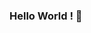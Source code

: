 ### Hello World ! 👋

<!--
**maximelarrieu/maximelarrieu** is a ✨ _special_ ✨ repository because its `README.md` (this file) appears on your GitHub profile.

[Accèdez à mon site web](https://maximelarrieu.io)

Here are some ideas to get you started:

- 🔭 I’m currently working on ...
- 🌱 I’m currently learning ...
- 👯 I’m looking to collaborate on ...
- 🤔 I’m looking for help with ...
- 💬 Ask me about ...
- 📫 How to reach me: ...
- 😄 Pronouns: ...
- ⚡ Fun fact: ...
-->
